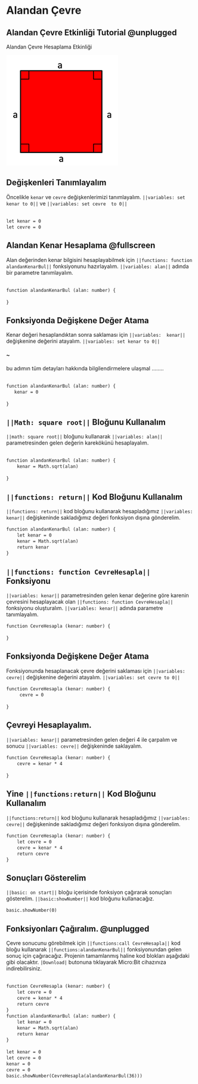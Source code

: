 # Alandan Çevre

## Alandan Çevre Etkinliği Tutorial @unplugged
Alandan Çevre Hesaplama Etkinliği

![kareAlanı](https://raw.githubusercontent.com/umitugurlu/alandancevrereturn/master/kare.png)

## Değişkenleri Tanımlayalım

Öncelikle ``kenar`` ve ``cevre`` değişkenlerimizi tanımlayalım.   ``||variables: set kenar to 0||`` ve ``||variables: set cevre  to 0||`` 

```blocks

let kenar = 0
let cevre = 0

```


## Alandan Kenar Hesaplama @fullscreen
Alan değerinden kenar bilgisini hesaplayabilmek için ``||functions: function alandanKenarBul||``  fonksiyonunu hazırlayalım.
 ``||variables: alan||`` adında bir parametre tanımlayalım.

```blocks

function alandanKenarBul (alan: number) {
 
}
```



## Fonksiyonda Değişkene Değer Atama
Kenar değeri hesaplandıktan sonra saklaması için ``||variables:  kenar||`` değişkenine değerini atayalım.
``||variables: set kenar to 0||`` 

#### ~
bu adımın tüm detayları hakkında bilgilendirmelere ulaşmal ........
```blocks

function alandanKenarBul (alan: number) {
   kenar = 0
 
}

```

## ``||Math: square root||`` Bloğunu Kullanalım
``||math: square root||`` bloğunu kullanarak ``||variables: alan||`` parametresinden gelen değerin karekökünü hesaplayalım.


```blocks

function alandanKenarBul (alan: number) {
    kenar = Math.sqrt(alan)
    
}
```

## ``||functions: return||`` Kod Bloğunu Kullanalım
``||functions: return||`` kod bloğunu kullanarak hesapladığımız ``||variables: kenar||`` değişkeninde sakladığımız değeri fonksiyon dışına gönderelim.
```blocks
function alandanKenarBul (alan: number) {
    let kenar = 0
    kenar = Math.sqrt(alan)
    return kenar
}
```

## ``||functions: function CevreHesapla||`` Fonksiyonu
``||variables: kenar||`` parametresinden gelen kenar değerine göre karenin çevresini hesaplayacak olan ``||functions: function CevreHesapla||`` fonksiyonu oluşturalım.
``||variables: kenar||`` adında parametre tanımlayalım.

```blocks 
function CevreHesapla (kenar: number) {
   
}

```


## Fonksiyonda Değişkene Değer Atama

Fonksiyonunda hesaplanacak çevre değerini saklaması için ``||variables: cevre||`` değişkenine değerini atayalım.
 ``||variables: set cevre to 0||`` 

```blocks
function CevreHesapla (kenar: number) {
     cevre = 0
  
}
```

## Çevreyi Hesaplayalım.
``||variables: kenar||``  parametresinden gelen değeri 4 ile çarpalım ve sonucu ``||variables: cevre||`` değişkeninde saklayalım.

```blocks
function CevreHesapla (kenar: number) {
    cevre = kenar * 4
    
}
```

## Yine  ``||functions:return||`` Kod Bloğunu Kullanalım
 ``||functions:return||`` kod bloğunu kullanarak hesapladığımız ``||variables: cevre||`` değişkeninde sakladığımız değeri fonksiyon dışına gönderelim.
```blocks
function CevreHesapla (kenar: number) {
    let cevre = 0
    cevre = kenar * 4
    return cevre
}
```

## Sonuçları Gösterelim
``||basic: on start||`` bloğu içerisinde fonksiyon çağırarak sonuçları gösterelim. ``||basic:showNumber||`` kod bloğunu kullanacağız.

```block
basic.showNumber(0)

```

## Fonksiyonları Çağıralım. @unplugged
Çevre sonucunu görebilmek için  ``||functions:call CevreHesapla||`` kod bloğu kullanarak ``||functions:alandanKenarBul||`` fonksiyonundan gelen sonuç için çağıracağız.
Projenin tamamlanmış haline kod blokları aşağıdaki gibi olacaktır.
``|Download|`` butonuna tıklayarak Micro:Bit cihazınıza indirebilirsiniz.

```blocks

function CevreHesapla (kenar: number) {
    let cevre = 0
    cevre = kenar * 4
    return cevre
}
function alandanKenarBul (alan: number) {
    let kenar = 0
    kenar = Math.sqrt(alan)
    return kenar
}

let kenar = 0
let cevre = 0
kenar = 0
cevre = 0
basic.showNumber(CevreHesapla(alandanKenarBul(36)))
```









